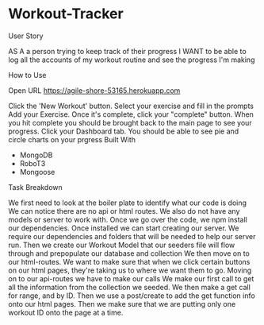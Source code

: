 # Workout-Tracker

User Story

AS A a person trying to keep track of their progress I WANT to be able to log all the accounts of my workout routine and see the progress I'm making

How to Use

Open URL https://agile-shore-53165.herokuapp.com

Click the 'New Workout' button.
Select your exercise and fill in the prompts
Add your Exercise. Once it's complete, click your "complete" button.
When you hit complete you should be brought back to the main page to see your progress.
Click your Dashboard tab.
You should be able to see pie and circle charts on your prgress
Built With

* MongoDB
* RoboT3
* Mongoose

Task Breakdown

We first need to look at the boiler plate to identify what our code is doing
We can notice there are no api or html routes. We also do not have any models or server to work with.
Once we go over the code, we npm install our dependencies.
Once installed we can start creating our server.
We require our dependencies and folders that will be needed to help our server run.
Then we create our Workout Model that our seeders file will flow through and prepopulate our database and collection
We then move on to our html-routes. We want to make sure that when we click certain buttons on our html pages, they're taking us to where we want them to go.
Moving on to our api-routes we have to make our calls
We make our first call to get all the information from the collection we seeded.
We then make a get call for range, and by ID.
Then we use a post/create to add the get function info onto our html pages.
Then we make sure that we are putting only one workout ID onto the page at a time.
